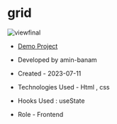 # grid
![viewfinal]()

- [Demo Project]( https://amin-banam.github.io/amazon/)

- Developed by amin-banam

- Created - 2023-07-11

- Technologies Used - Html , css

- Hooks Used : useState 

- Role - Frontend
